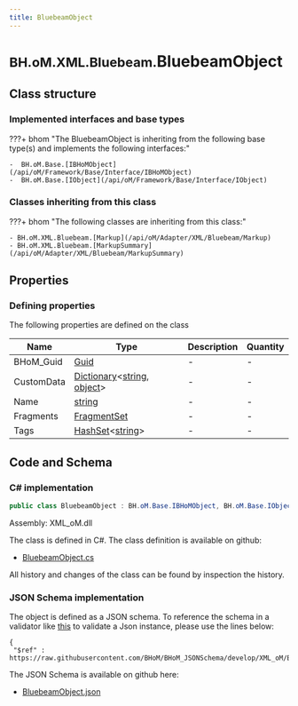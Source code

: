 ```yaml
---
title: BluebeamObject
---
```


# <small>BH.oM.XML.Bluebeam.</small>**BluebeamObject**



## Class structure

### Implemented interfaces and base types

???+ bhom "The BluebeamObject is inheriting from the following base type(s) and implements the following interfaces:"

    -  BH.oM.Base.[IBHoMObject](/api/oM/Framework/Base/Interface/IBHoMObject)
    -  BH.oM.Base.[IObject](/api/oM/Framework/Base/Interface/IObject)


### Classes inheriting from this class

???+ bhom "The following classes are inheriting from this class:"

    - BH.oM.XML.Bluebeam.[Markup](/api/oM/Adapter/XML/Bluebeam/Markup)
    - BH.oM.XML.Bluebeam.[MarkupSummary](/api/oM/Adapter/XML/Bluebeam/MarkupSummary)


## Properties



### Defining properties

The following properties are defined on the class

| Name             | Type             | Description      | Quantity         |
|------------------|------------------|------------------|------------------|
| BHoM_Guid | [Guid](https://learn.microsoft.com/en-us/dotnet/api/System.Guid?view=netstandard-2.0) | - | - |
| CustomData | [Dictionary](https://learn.microsoft.com/en-us/dotnet/api/System.Collections.Generic.Dictionary-2?view=netstandard-2.0)&lt;[string](https://learn.microsoft.com/en-us/dotnet/api/System.String?view=netstandard-2.0), [object](https://learn.microsoft.com/en-us/dotnet/api/System.Object?view=netstandard-2.0)&gt; | - | - |
| Name | [string](https://learn.microsoft.com/en-us/dotnet/api/System.String?view=netstandard-2.0) | - | - |
| Fragments | [FragmentSet](/api/oM/Framework/Base/FragmentSet) | - | - |
| Tags | [HashSet](https://learn.microsoft.com/en-us/dotnet/api/System.Collections.Generic.HashSet-1?view=netstandard-2.0)&lt;[string](https://learn.microsoft.com/en-us/dotnet/api/System.String?view=netstandard-2.0)&gt; | - | - |


## Code and Schema

### C# implementation

``` C# title="C#"
public class BluebeamObject : BH.oM.Base.IBHoMObject, BH.oM.Base.IObject
```

Assembly: XML_oM.dll

The class is defined in C#. The class definition is available on github:

- [BluebeamObject.cs](https://github.com/BHoM/XML_Toolkit/blob/develop/XML_oM/Bluebeam\BluebeamObject.cs)

All history and changes of the class can be found by inspection the history.
### JSON Schema implementation

The object is defined as a JSON schema. To reference the schema in a validator like [this](https://www.jsonschemavalidator.net/) to validate a Json instance, please use the lines below:

``` { .json .copy .select } title="JSON Schema"
{
 "$ref" : https://raw.githubusercontent.com/BHoM/BHoM_JSONSchema/develop/XML_oM/Bluebeam/BluebeamObject.json}
```

The JSON Schema is available on github here:

- [BluebeamObject.json](https://github.com/BHoM/BHoM_JSONSchema/blob/develop/XML_oM/Bluebeam/BluebeamObject.json)
